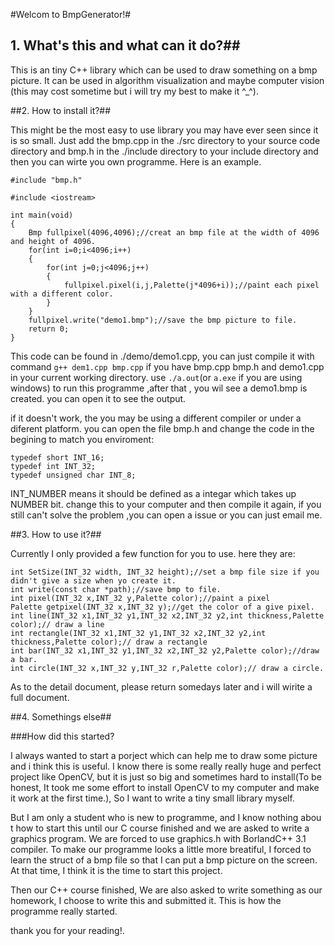 #Welcom to BmpGenerator!#



## 1. What's this and what can it do?##

This is an tiny C++ library which can be used to draw something on a bmp picture. It can be used in algorithm visualization and maybe computer vision (this may cost sometime but i will try my best to make it ^_^).

##2. How to install it?##

This might be the most easy to use library you may have ever seen since it is so small. Just add the bmp.cpp in the ./src directory to your source code directory and bmp.h in the ./include directory to your include directory and then you can wirte you own programme. Here is an example.

	#include "bmp.h"

	#include <iostream>

	int main(void)
	{
		Bmp fullpixel(4096,4096);//creat an bmp file at the width of 4096 and height of 4096.
		for(int i=0;i<4096;i++)
		{
			for(int j=0;j<4096;j++)
			{
				fullpixel.pixel(i,j,Palette(j*4096+i));//paint each pixel with a different color.
			}
		}
		fullpixel.write("demo1.bmp");//save the bmp picture to file.
		return 0;
	}

This code can be found in ./demo/demo1.cpp, you can just compile it with command `g++ dem1.cpp bmp.cpp` if you have bmp.cpp bmp.h and demo1.cpp in your current working directory. use `./a.out`(or `a.exe` if you are using windows) to run this programme ,after that , you wil see a demo1.bmp is created. you can open it to see the output.

if it doesn't work, the you may be using a different compiler or under a diferent platform. you can open the file bmp.h and change the code in the begining to match you enviroment:

	typedef short INT_16;
	typedef int INT_32;
	typedef unsigned char INT_8;

INT_NUMBER means it should be defined as a integar which takes up NUMBER bit. change this to your computer and then compile it again, if you still can't solve the problem ,you can open a issue or you can just email me.

##3. How to use it?##

Currently I only provided a few function for you to use. here they are:

    int SetSize(INT_32 width, INT_32 height);//set a bmp file size if you didn't give a size when yo create it.
    int write(const char *path);//save bmp to file.
    int pixel(INT_32 x,INT_32 y,Palette color);//paint a pixel
    Palette getpixel(INT_32 x,INT_32 y);//get the color of a give pixel.
    int line(INT_32 x1,INT_32 y1,INT_32 x2,INT_32 y2,int thickness,Palette color);// draw a line
    int rectangle(INT_32 x1,INT_32 y1,INT_32 x2,INT_32 y2,int thickness,Palette color);// draw a rectangle
    int bar(INT_32 x1,INT_32 y1,INT_32 x2,INT_32 y2,Palette color);//draw a bar.
    int circle(INT_32 x,INT_32 y,INT_32 r,Palette color);// draw a circle.

As to the detail document, please return somedays later and i will wirite a full document.

##4. Somethings else##

###How did this started?

I always wanted to start a porject which can help me to draw some picture and i think this is useful. I know there is some really really huge and perfect project like OpenCV, but it is just so big and sometimes hard to install(To be honest, It took me some effort to install OpenCV to my computer and make it work at the first time.), So I want to write a tiny small library myself.

But I am only a student who is new to programme, and I know nothing abou t how to start this until our C course finished and we are asked to write a graphics program. We are forced to use graphics.h with BorlandC++ 3.1 compiler. To make our programme looks a little more breatiful, I forced to learn the struct of a bmp file so that I can put a bmp picture on the screen. At that time, I think it is the time to start this project.

Then our C++ course finished, We are also asked to write something as our homework, I choose to write this and submitted it. This is how the programme really started.

thank you for your reading!.
